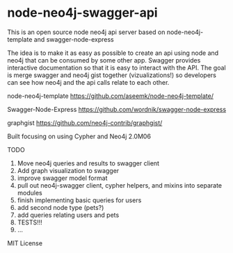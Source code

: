 node-neo4j-swagger-api
=====================

This is an open source node neo4j api server based on node-neo4j-template and swagger-node-express

The idea is to make it as easy as possible to create an api using node and neo4j that can be consumed by some other app. Swagger provides interactive documentation so that it is easy to interact with the API. The goal is merge swagger and neo4j gist together (vizualizations!) so developers can see how neo4j and the api calls relate to each other.

node-neo4j-template
https://github.com/aseemk/node-neo4j-template/


Swagger-Node-Express
https://github.com/wordnik/swagger-node-express

graphgist
https://github.com/neo4j-contrib/graphgist/


Built focusing on using Cypher and Neo4j 2.0M06


TODO

1. Move neo4j queries and results to swagger client
2. Add graph visualization to swagger
3. improve swagger model format
4. pull out neo4j-swagger client, cypher helpers, and mixins into separate modules
5. finish implementing basic queries for users
6. add second node type (pets?)
7. add queries relating users and pets
8. TESTS!!!
9. ...




MIT License